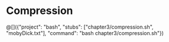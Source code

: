 # Compression

@[]({"project": "bash", "stubs": ["chapter3/compression.sh", "mobyDick.txt"], "command": "bash chapter3/compression.sh"})
